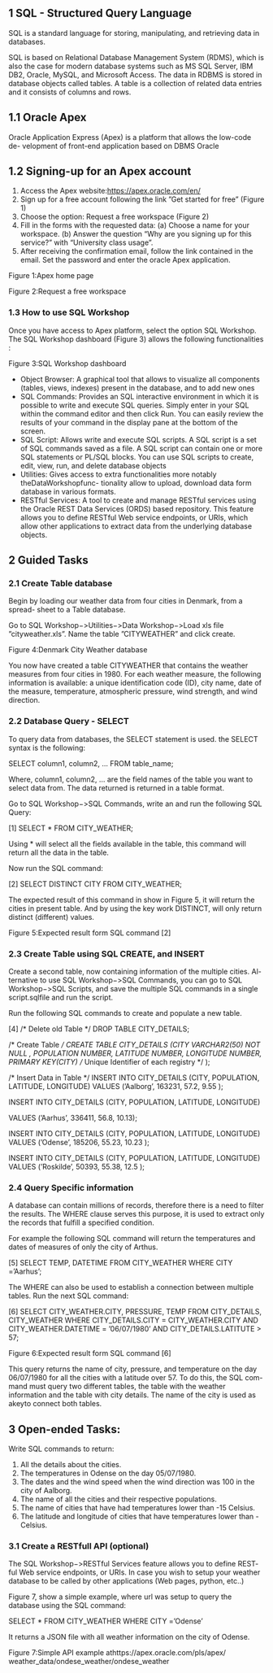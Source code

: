 ## 1 SQL - Structured Query Language

SQL is a standard language for storing, manipulating, and retrieving data in
databases.

SQL is based on Relational Database Management System (RDMS), which
is also the case for modern database systems such as MS SQL Server, IBM
DB2, Oracle, MySQL, and Microsoft Access. The data in RDBMS is stored in
database objects called tables. A table is a collection of related data entries and
it consists of columns and rows.

## 1.1 Oracle Apex

Oracle Application Express (Apex) is a platform that allows the low-code de-
velopment of front-end application based on DBMS Oracle

## 1.2 Signing-up for an Apex account

1. Access the Apex website:https://apex.oracle.com/en/
2. Sign up for a free account following the link ”Get started for free” (Figure
    1)
3. Choose the option: Request a free workspace (Figure 2)
4. Fill in the forms with the requested data:
    (a) Choose a name for your workspace.
(b) Answer the question “Why are you signing up for this service?” with
“University class usage”.
5. After receiving the confirmation email, follow the link contained in the
    email. Set the password and enter the oracle Apex application.


Figure 1:Apex home page

Figure 2:Request a free workspace


### 1.3 How to use SQL Workshop

Once you have access to Apex platform, select the option SQL Workshop. The
SQL Workshop dashboard (Figure 3) allows the following functionalities :

Figure 3:SQL Workshop dashboard

- Object Browser:
    A graphical tool that allows to visualize all components (tables, views,
    indexes) present in the database, and to add new ones
- SQL Commands:
    Provides an SQL interactive environment in which it is possible to write
    and execute SQL queries.
    Simply enter in your SQL within the command editor and then click Run.
    You can easily review the results of your command in the display pane at
    the bottom of the screen.
- SQL Script:
    Allows write and execute SQL scripts. A SQL script is a set of SQL
    commands saved as a file. A SQL script can contain one or more SQL
    statements or PL/SQL blocks. You can use SQL scripts to create, edit,
    view, run, and delete database objects
- Utilities:
    Gives access to extra functionalities more notably theDataWorkshopfunc-
    tionality allow to upload, download data form database in various formats.
- RESTful Services:
    A tool to create and manage RESTful services using the Oracle REST
    Data Services (ORDS) based repository. This feature allows you to define
    RESTful Web service endpoints, or URIs, which allow other applications
    to extract data from the underlying database objects.


## 2 Guided Tasks

### 2.1 Create Table database

Begin by loading our weather data from four cities in Denmark, from a spread-
sheet to a Table database.

Go to SQL Workshop−>Utilities−>Data Workshop−>Load xls file
”cityweather.xls”. Name the table ”CITYWEATHER” and click create.

Figure 4:Denmark City Weather database

You now have created a table CITYWEATHER that contains the weather
measures from four cities in 1980. For each weather measure, the following
information is available: a unique identification code (ID), city name, date
of the measure, temperature, atmospheric pressure, wind strength, and wind
direction.

### 2.2 Database Query - SELECT

To query data from databases, the SELECT statement is used. the SELECT
syntax is the following:

SELECT column1, column2, ... FROM table_name;

Where, column1, column2, ... are the field names of the table you want to select
data from. The data returned is returned in a table format.

Go to SQL Workshop−>SQL Commands, write an and run the following
SQL Query:

[1] SELECT * FROM CITY_WEATHER;


Using * will select all the fields available in the table, this command will return
all the data in the table.

Now run the SQL command:

[2] SELECT DISTINCT CITY FROM CITY_WEATHER;

The expected result of this command in show in Figure 5, it will return the
cities in present table. And by using the key work DISTINCT, will only return
distinct (different) values.

Figure 5:Expected result form SQL command [2]

### 2.3 Create Table using SQL CREATE, and INSERT

Create a second table, now containing information of the multiple cities. Al-
ternative to use SQL Workshop−>SQL Commands, you can go to SQL
Workshop−>SQL Scripts, and save the multiple SQL commands in a single
script.sqlfile and run the script.

Run the following SQL commands to create and populate a new table.

[4]
/* Delete old Table */
DROP TABLE CITY_DETAILS;

/* Create Table */
CREATE TABLE CITY_DETAILS
(CITY VARCHAR2(50) NOT NULL ,
POPULATION NUMBER,
LATITUDE NUMBER,
LONGITUDE NUMBER,
PRIMARY KEY(CITY) /* Unique Identifier of each registry */
);

/* Insert Data in Table */
INSERT INTO CITY_DETAILS (CITY, POPULATION, LATITUDE, LONGITUDE)
VALUES (’Aalborg’, 163231, 57.2, 9.55 );

INSERT INTO CITY_DETAILS (CITY, POPULATION, LATITUDE, LONGITUDE)


VALUES (’Aarhus’, 336411, 56.8, 10.13);

INSERT INTO CITY_DETAILS (CITY, POPULATION, LATITUDE, LONGITUDE)
VALUES (’Odense’, 185206, 55.23, 10.23 );

INSERT INTO CITY_DETAILS (CITY, POPULATION, LATITUDE, LONGITUDE)
VALUES (’Roskilde’, 50393, 55.38, 12.5 );

### 2.4 Query Specific information

A database can contain millions of records, therefore there is a need to filter the
results. The WHERE clause serves this purpose, it is used to extract only the
records that fulfill a specified condition.

For example the following SQL command will return the temperatures and dates
of measures of only the city of Arthus.

[5] SELECT TEMP, DATETIME FROM CITY_WEATHER
WHERE CITY =’Aarhus’;

The WHERE can also be used to establish a connection between multiple tables.
Run the next SQL command:

[6] SELECT CITY_WEATHER.CITY, PRESSURE, TEMP FROM CITY_DETAILS, CITY_WEATHER
WHERE CITY_DETAILS.CITY = CITY_WEATHER.CITY
AND CITY_WEATHER.DATETIME = ’06/07/1980’
AND CITY_DETAILS.LATITUTE > 57;

Figure 6:Expected result form SQL command [6]

This query returns the name of city, pressure, and temperature on the day
06/07/1980 for all the cities with a latitude over 57. To do this, the SQL com-
mand must query two different tables, the table with the weather information
and the table with city details. The name of the city is used as akeyto connect
both tables.


## 3 Open-ended Tasks:

Write SQL commands to return:

1. All the details about the cities.
2. The temperatures in Odense on the day 05/07/1980.
3. The dates and the wind speed when the wind direction was 100 in the city
    of Aalborg.
4. The name of all the cities and their respective populations.
5. The name of cities that have had temperatures lower than -15 Celsius.
6. The latitude and longitude of cities that have temperatures lower than -
    Celsius.

### 3.1 Create a RESTfull API (optional)

The SQL Workshop−>RESTful Services feature allows you to define REST-
ful Web service endpoints, or URIs. In case you wish to setup your weather
database to be called by other applications (Web pages, python, etc..)

Figure 7, show a simple example, where url was setup to query the database
using the SQL command:

SELECT * FROM CITY_WEATHER WHERE CITY =’Odense’

It returns a JSON file with all weather information on the city of Odense.

Figure 7:Simple API example athttps://apex.oracle.com/pls/apex/
weather_data/ondese_weather/ondese_weather



